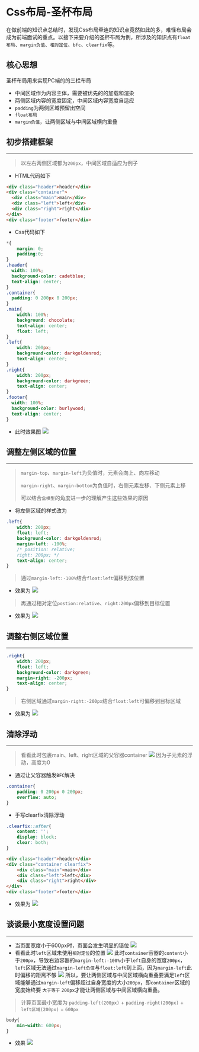 # Css布局-圣杯布局
在做前端的知识点总结时，发现Css布局牵连的知识点竟然如此的多，难怪布局会成为前端面试的重点。以接下来要介绍的圣杯布局为例，所涉及的知识点有```float布局```、```margin负值```、```相对定位```、```bfc```、```clearfix```等。
## 核心思想
圣杯布局用来实现PC端的的三栏布局
- 中间区域作为内容主体，需要被优先的的加载和渲染
- 两侧区域内容的宽度固定，中间区域内容宽度自适应
- ```padding```为两侧区域预留出空间
- ```float布局```
- ```margin负值```，让两侧区域与中间区域横向重叠
## 初步搭建框架
---
>以左右两侧区域都为```200px```，中间区域自适应为例子

- HTML代码如下
```html
<div class="header">header</div>
<div class="container">
  <div class="main">main</div>
  <div class="left">left</div>
  <div class="right">right</div>
</div>
<div class="footer">footer</div>
```
- Css代码如下
```Css
*{
    margin: 0;
    padding:0;
}
.header{
  width: 100%;
  background-color: cadetblue;
  text-align: center;
}
.container{
  padding: 0 200px 0 200px;
}
.main{
    width: 100%;
    background: chocolate;
    text-align: center;
    float: left;
}
.left{
    width: 200px;
    background-color: darkgoldenrod;
    text-align: center;
}
.right{
    width: 200px;
    background-color: darkgreen;
    text-align: center;
}
.footer{
  width: 100%;
  background-color: burlywood;
  text-align: center;
}

```
- 此时效果图
![](https://p1-juejin.byteimg.com/tos-cn-i-k3u1fbpfcp/cb5dd17172b940c696ae934dd234e5f5~tplv-k3u1fbpfcp-zoom-1.image)
## 调整左侧区域的位置
---
> ```margin-top```、```margin-left```为负值时，元素会向上、向左移动
>
> ```margin-right```、```margin-bottom```为负值时，右侧元素左移、下侧元素上移
>
> 可以结合```盒模型```的角度进一步的理解产生这些效果的原因

- 将左侧区域的样式改为
```Css
.left{
    width: 200px;
    float: left;
    background-color: darkgoldenrod;
    margin-left: -100%;
    /* position: relative;
    right: 200px; */
    text-align: center;
}
```
>通过```margin-left:-100%```结合```float:left```偏移到该位置

- 效果为
![](https://p9-juejin.byteimg.com/tos-cn-i-k3u1fbpfcp/1895c3b15ae449ba91c153772ee387b6~tplv-k3u1fbpfcp-zoom-1.image)

>再通过相对定位```postion:relative```、```right:200px```偏移到目标位置

- 效果为
![](https://p9-juejin.byteimg.com/tos-cn-i-k3u1fbpfcp/8b4d55a255f54d86a115c97e68f83464~tplv-k3u1fbpfcp-zoom-1.image)

## 调整右侧区域位置
---
```Css
.right{
    width: 200px;
    float: left;
    background-color: darkgreen;
    margin-right: -200px;
    text-align: center;
}
```
> 右侧区域通过```margin-right:-200px```结合```float:left```可偏移到目标区域

- 效果为
![](https://p6-juejin.byteimg.com/tos-cn-i-k3u1fbpfcp/fe016e3a1d9941cbbc3db2738184d724~tplv-k3u1fbpfcp-zoom-1.image)

## 清除浮动
---
> 看看此时包裹main、left、right区域的父容器container
> ![](https://p6-juejin.byteimg.com/tos-cn-i-k3u1fbpfcp/248b8f2152d64977b481f937f1439319~tplv-k3u1fbpfcp-zoom-1.image)
> 因为子元素的浮动，高度为0

- 通过让父容器触发```BFC```解决
```Css
.container{
    padding: 0 200px 0 200px;
    overflow: auto;
}
```

- 手写clearfix清除浮动
```Css
.clearfix::after{
    content: '';
    display: block;
    clear: both;
}
```
```html
<div class="header">header</div>
<div class="container clearfix">
    <div class="main">main</div>
    <div class="left">left</div>
    <div class="right">right</div>
</div>
<div class="footer">footer</div>
```
- 效果为
![](https://p1-juejin.byteimg.com/tos-cn-i-k3u1fbpfcp/41a6b0ef335b40e0975a2931e6b57a1a~tplv-k3u1fbpfcp-zoom-1.image)

## 谈谈最小宽度设置问题
---
- 当页面宽度小于600px时，页面会发生明显的错位
![](https://p1-juejin.byteimg.com/tos-cn-i-k3u1fbpfcp/9909d77d486348a690f8a2b123a1a356~tplv-k3u1fbpfcp-zoom-1.image)
- 看看此时```left```区域未使用```相对定位```的位置
![](https://p6-juejin.byteimg.com/tos-cn-i-k3u1fbpfcp/37198305f21e41588f5f536bfb9a8db1~tplv-k3u1fbpfcp-zoom-1.image)
此时```container```容器的```content```小于```200px```，导致右边容器的```margin-left:-100%```小于```left```自身的宽度```200px```，```left```区域无法通过```margin-left负值```与```float:left```到上面，因为```margin-left```此时偏移的距离不够
![](https://p9-juejin.byteimg.com/tos-cn-i-k3u1fbpfcp/92956bd336044a3a990819602da039a0~tplv-k3u1fbpfcp-zoom-1.image)
所以，要让两侧区域与中间区域横向重叠要满足```left```区域能够通过```margin-left```偏移超过自身宽度的大小```200px```，即```container```区域的宽度始终要 ```大于等于``` ```200px```才能让两侧区域与中间区域横向重叠。
>计算页面最小宽度为 ```padding-left(200px)``` + ```padding-right(200px)``` + ```left区域(200px)``` = ```600px```

```Css
body{
    min-width: 600px;
}
```
- 效果
![](https://p1-juejin.byteimg.com/tos-cn-i-k3u1fbpfcp/42706a8166c847c9a9daa5c445f030be~tplv-k3u1fbpfcp-zoom-1.image)